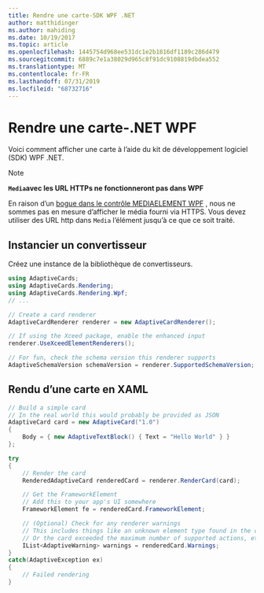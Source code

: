 ```yaml
---
title: Rendre une carte-SDK WPF .NET
author: matthidinger
ms.author: mahiding
ms.date: 10/19/2017
ms.topic: article
ms.openlocfilehash: 1445754d968ee531dc1e2b1816df1189c286d479
ms.sourcegitcommit: 6889c7e1a38029d965c8f91dc9108819dbdea552
ms.translationtype: MT
ms.contentlocale: fr-FR
ms.lasthandoff: 07/31/2019
ms.locfileid: "68732716"
---
```

# <a name="render-a-card---net-wpf"></a>Rendre une carte-.NET WPF

Voici comment afficher une carte à l’aide du kit de développement logiciel (SDK) WPF .NET.

> [!NOTE]
> **`Media`avec les URL HTTPs ne fonctionneront pas dans WPF**
> 
> En raison d’un [bogue dans le contrôle MEDIAELEMENT WPF](https://stackoverflow.com/questions/30702505/playing-media-from-https-site-in-media-element-throwing-null-reference-exception) , nous ne sommes pas en mesure d’afficher le média fourni via HTTPS. Vous devez utiliser des URL http dans `Media` l’élément jusqu’à ce que ce soit traité.  

## <a name="instantiate-a-renderer"></a>Instancier un convertisseur

Créez une instance de la bibliothèque de convertisseurs. 

```csharp
using AdaptiveCards;
using AdaptiveCards.Rendering;
using AdaptiveCards.Rendering.Wpf;
// ...

// Create a card renderer
AdaptiveCardRenderer renderer = new AdaptiveCardRenderer();

// If using the Xceed package, enable the enhanced input
renderer.UseXceedElementRenderers();

// For fun, check the schema version this renderer supports
AdaptiveSchemaVersion schemaVersion = renderer.SupportedSchemaVersion;
```

## <a name="render-a-card-to-xaml"></a>Rendu d’une carte en XAML

```csharp
// Build a simple card
// In the real world this would probably be provided as JSON
AdaptiveCard card = new AdaptiveCard("1.0")
{
    Body = { new AdaptiveTextBlock() { Text = "Hello World" } }
};

try
{
    // Render the card
    RenderedAdaptiveCard renderedCard = renderer.RenderCard(card);

    // Get the FrameworkElement
    // Add this to your app's UI somewhere
    FrameworkElement fe = renderedCard.FrameworkElement;

    // (Optional) Check for any renderer warnings
    // This includes things like an unknown element type found in the card
    // Or the card exceeded the maximum number of supported actions, etc
    IList<AdaptiveWarning> warnings = renderedCard.Warnings;
}
catch(AdaptiveException ex)
{
    // Failed rendering
}
```

